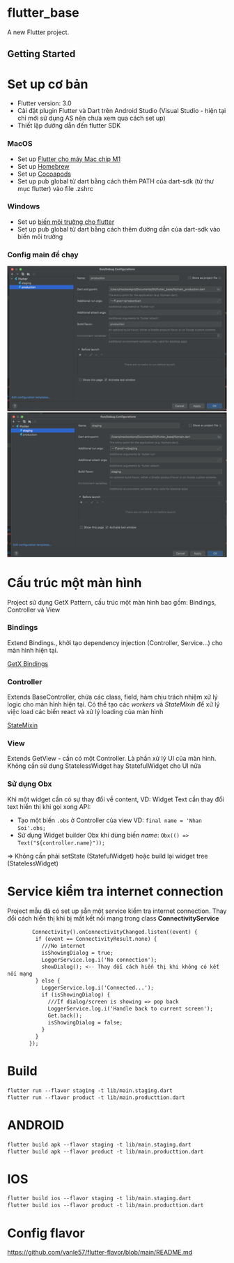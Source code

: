 # flutter_base

A new Flutter project.

## Getting Started
# Set up cơ bản
* Flutter version: 3.0 
* Cài đặt plugin Flutter và Dart trên Android Studio (Visual Studio - hiện tại chỉ mới sử dụng AS nên chưa xem qua cách set up)
* Thiết lập đường dẫn đến flutter SDK

### MacOS
* Set up [Flutter cho máy Mac chip M1](https://www.youtube.com/watch?v=9xfRTp6tN5E)
* Set up [Homebrew](https://brew.sh/index_vi)
* Set up [Cocoapods](https://formulae.brew.sh/formula/cocoapods)
* Set up pub global từ dart bằng cách thêm PATH của dart-sdk (từ thư mục flutter) vào file .zshrc

### Windows
* Set up [biến môi trường cho flutter](https://flutter.dev/docs/get-started/install/windows#update-your-path)
* Set up pub global từ dart bằng cách thêm đường dẫn của dart-sdk vào biến môi trường


### Config main để chạy
![main_production](/images/main_production.png)
![main_staging](/images/main_staging.png)
 

# Cấu trúc một màn hình
Project sử dụng GetX Pattern, cấu trúc một màn hình bao gồm: Bindings, Controller và View
### Bindings
Extend Bindings., khởi tạo dependency injection (Controller, Service...) cho màn hình hiện tại.

[GetX Bindings](https://github.com/jonataslaw/getx/blob/master/documentation/en_US/dependency_management.md#bindings)

### Controller
Extends BaseController, chứa các class, field, hàm chịu trách nhiệm xử lý logic cho màn hình hiện tại.
Có thể tạo các _workers_ và _StateMixin_ để xử lý việc load các biến react và xử lý loading của màn hình

[StateMixin](https://pub.dev/packages/get#statemixin)

### View
Extends GetView - cần có một Controller. Là phần xử lý UI của màn hình. Không cần sử dụng StatelessWidget hay StatefulWidget cho UI nữa

### Sử dụng Obx
Khi một widget cần có sự thay đổi về content, VD: Widget Text cần thay đổi text hiển thị khi gọi xong API:
- Tạo một biến ```.obs``` ở Controller của view VD: ```final name = 'Nhan Soi'.obs; ```
- Sử dụng Widget builder Obx khi dùng biến _name_: ```Obx(() => Text("${controller.name}"));```

=> Không cần phải setState (StatefulWidget) hoặc build lại widget tree (StatelessWidget)

# Service kiểm tra internet connection
Project mẫu đã có set up sẵn một service kiểm tra internet connection. Thay đổi cách hiển thị khi bị mất kết nối mạng trong class **ConnectivityService**

```
        Connectivity().onConnectivityChanged.listen((event) {
         if (event == ConnectivityResult.none) {
           ///No internet
           isShowingDialog = true;
           LoggerService.log.i('No connection');
           showDialog(); <-- Thay đổi cách hiển thị khi không có kết nối mạng
         } else {
           LoggerService.log.i('Connected...');
           if (isShowingDialog) {
             ///If dialog/screen is showing => pop back
             LoggerService.log.i('Handle back to current screen');
             Get.back();
             isShowingDialog = false;
           }
         }
       });
```

# Build
    flutter run --flavor staging -t lib/main.staging.dart
    flutter run --flavor product -t lib/main.producttion.dart
# ANDROID
    flutter build apk --flavor staging -t lib/main.staging.dart
    flutter build apk --flavor product -t lib/main.producttion.dart
# IOS
    flutter build ios --flavor staging -t lib/main.staging.dart
    flutter build ios --flavor product -t lib/main.producttion.dart

# Config flavor
https://github.com/vanle57/flutter-flavor/blob/main/README.md
